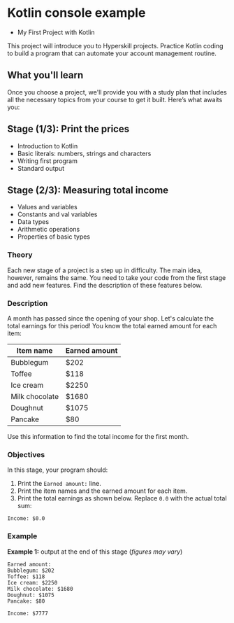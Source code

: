 # Kotlin console example

- My First Project with Kotlin

This project will introduce you to Hyperskill projects.
Practice Kotlin coding to build a program that can automate your account management routine.

## What you'll learn

Once you choose a project, we'll provide you with a study plan that includes all the necessary topics from your course to get it built.
Here’s what awaits you:

## Stage (1/3): Print the prices

- Introduction to Kotlin
- Basic literals: numbers, strings and characters
- Writing first program
- Standard output

## Stage (2/3): Measuring total income

- Values and variables
- Constants and val variables
- Data types
- Arithmetic operations
- Properties of basic types

### Theory

Each new stage of a project is a step up in difficulty. The main idea, however, remains the same. You need to take your code from the first stage and add new features. Find the description of these features below.

### Description

A month has passed since the opening of your shop. Let's calculate the total earnings for this period! You know the total earned amount for each item:

| Item name | Earned amount |
| --- | --- |
| Bubblegum | $202 |
| Toffee | $118 |
| Ice cream | $2250 |
| Milk chocolate| $1680 |
| Doughnut | $1075 |
| Pancake | $80 |

Use this information to find the total income for the first month.

### Objectives

In this stage, your program should:

1. Print the `Earned amount:` line.
2. Print the item names and the earned amount for each item.
3. Print the total earnings as shown below. Replace `0.0` with the actual total sum:

```console
Income: $0.0
```

### Example

**Example 1:** output at the end of this stage (*figures may vary*)

```console
Earned amount:
Bubblegum: $202
Toffee: $118
Ice cream: $2250
Milk chocolate: $1680
Doughnut: $1075
Pancake: $80

Income: $7777
```
